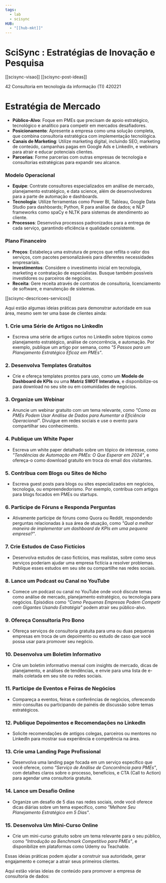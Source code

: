 ```yaml
---
tags:
  - lab
  - scisync
HUB:
  - "[[hub-mkt]]"
---
```

# SciSync : Estratégias de Inovação e Pesquisa

[[scisync-visao]]
[[scisync-post-ideas]]

42 Consultoria em tecnologia da informação (TI) 420221
# **Estratégia de Mercado**

- **Público-Alvo**: Foque em PMEs que precisam de apoio estratégico, tecnológico e analítico para competir em mercados desafiadores.
- **Posicionamento**: Apresente a empresa como uma solução completa, que combina consultoria estratégica com implementação tecnológica.
- **Canais de Marketing**: Utilize marketing digital, incluindo SEO, marketing de conteúdo, campanhas pagas em Google Ads e LinkedIn, e webinars para atrair e educar potenciais clientes.
- **Parcerias**: Forme parcerias com outras empresas de tecnologia e consultorias estratégicas para expandir seu alcance.

### **Modelo Operacional**

- **Equipe**: Contrate consultores especializados em análise de mercado, planejamento estratégico, e data science, além de desenvolvedores para a parte de automação e dashboards.
- **Tecnologia**: Utilize ferramentas como Power BI, Tableau, Google Data Studio para dashboards; Python, R para análise de dados; e NLP frameworks como spaCy e NLTK para sistemas de atendimento ao cliente.
- **Processos**: Desenvolva processos padronizados para a entrega de cada serviço, garantindo eficiência e qualidade consistente.

### **Plano Financeiro**
- **Preços**: Estabeleça uma estrutura de preços que reflita o valor dos serviços, com pacotes personalizáveis para diferentes necessidades empresariais.
- **Investimentos**: Considere o investimento inicial em tecnologia, marketing e contratação de especialistas. Busque também possíveis investidores ou parceiros de negócios.
- **Receita**: Gere receita através de contratos de consultoria, licenciamento de software, e manutenção de sistemas.

[[scisync-descricoes-servicos]]




Aqui estão algumas ideias práticas para demonstrar autoridade em sua área, mesmo sem ter uma base de clientes ainda:

### 1. **Crie uma Série de Artigos no LinkedIn**
   - Escreva uma série de artigos curtos no LinkedIn sobre tópicos como planejamento estratégico, análise de concorrência, e automação. Por exemplo, publique um artigo por semana, como *"5 Passos para um Planejamento Estratégico Eficaz em PMEs"*.

### 2. **Desenvolva Templates Gratuitos**
   - Crie e ofereça templates prontos para uso, como um **Modelo de Dashboard de KPIs** ou uma **Matriz SWOT Interativa**, e disponibilize-os para download no seu site ou em comunidades de negócios.

### 3. **Organize um Webinar**
   - Anuncie um webinar gratuito com um tema relevante, como *"Como as PMEs Podem Usar Análise de Dados para Aumentar a Eficiência Operacional"*. Divulgue em redes sociais e use o evento para compartilhar seu conhecimento.

### 4. **Publique um White Paper**
   - Escreva um white paper detalhado sobre um tópico de interesse, como *"Tendências de Automação em PMEs: O Que Esperar em 2024"*, e ofereça-o como download gratuito em troca do email dos visitantes.

### 5. **Contribua com Blogs ou Sites de Nicho**
   - Escreva guest posts para blogs ou sites especializados em negócios, tecnologia, ou empreendedorismo. Por exemplo, contribua com artigos para blogs focados em PMEs ou startups.

### 6. **Participe de Fóruns e Responda Perguntas**
   - Ativamente participe de fóruns como Quora ou Reddit, respondendo perguntas relacionadas à sua área de atuação, como *"Qual a melhor maneira de implementar um dashboard de KPIs em uma pequena empresa?"*.

### 7. **Crie Estudos de Caso Fictícios**
   - Desenvolva estudos de caso fictícios, mas realistas, sobre como seus serviços poderiam ajudar uma empresa fictícia a resolver problemas. Publique esses estudos em seu site ou compartilhe nas redes sociais.

### 8. **Lance um Podcast ou Canal no YouTube**
   - Comece um podcast ou canal no YouTube onde você discute temas como análise de mercado, planejamento estratégico, ou tecnologia para negócios. Episódios como *"Como Pequenas Empresas Podem Competir com Gigantes Usando Estratégia"* podem atrair seu público-alvo.

### 9. **Ofereça Consultoria Pro Bono**
   - Ofereça serviços de consultoria gratuita para uma ou duas pequenas empresas em troca de um depoimento ou estudo de caso que você possa usar para promover seu negócio.

### 10. **Desenvolva um Boletim Informativo**
   - Crie um boletim informativo mensal com insights de mercado, dicas de planejamento, e análises de tendências, e envie para uma lista de e-mails coletada em seu site ou redes sociais.

### 11. **Participe de Eventos e Feiras de Negócios**
   - Compareça a eventos, feiras e conferências de negócios, oferecendo mini-consultas ou participando de painéis de discussão sobre temas estratégicos.

### 12. **Publique Depoimentos e Recomendações no LinkedIn**
   - Solicite recomendações de antigos colegas, parceiros ou mentores no LinkedIn para mostrar sua experiência e competência na área.

### 13. **Crie uma Landing Page Profissional**
   - Desenvolva uma landing page focada em um serviço específico que você oferece, como *"Serviço de Análise de Concorrência para PMEs"*, com detalhes claros sobre o processo, benefícios, e CTA (Call to Action) para agendar uma consultoria gratuita.

### 14. **Lance um Desafio Online**
   - Organize um desafio de 5 dias nas redes sociais, onde você oferece dicas diárias sobre um tema específico, como *"Melhore Seu Planejamento Estratégico em 5 Dias"*.

### 15. **Desenvolva Um Mini-Curso Online**
   - Crie um mini-curso gratuito sobre um tema relevante para o seu público, como *"Introdução ao Benchmark Competitivo para PMEs"*, e disponibilize em plataformas como Udemy ou Teachable.

Essas ideias práticas podem ajudar a construir sua autoridade, gerar engajamento e começar a atrair seus primeiros clientes.


Aqui estão várias ideias de conteúdo para promover a empresa de consultoria de dados:
